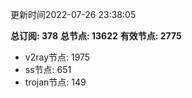 更新时间2022-07-26 23:38:05

**总订阅: 378**
**总节点: 13622**
**有效节点: 2775**
- v2ray节点: 1975
- ss节点: 651
- trojan节点: 149

